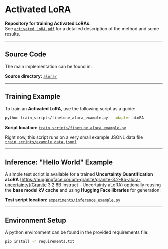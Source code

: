 # Activated LoRA

**Repository for training Activated LoRAs.**  
See [`activated_LoRA.pdf`](activated_LoRA.pdf) for a detailed description of the method and some results.

---

## Source Code
The main implementation can be found in:

**Source directory:** [`alora/`](alora/)

---

## Training Example
To train an **Activated LoRA**, use the following script as a guide:

```bash
python train_scripts/finetune_alora_example.py --adapter aLoRA
```

**Script location:** [`train_scripts/finetune_alora_example.py`](train_scripts/finetune_alora_example.py)

Right now, this script runs on a very small example JSONL data file [`train_scripts/example_data.jsonl`](train_scripts/example_data.jsonl)

---

## Inference: "Hello World" Example
A simple test script is available for a trained **Uncertainty Quantification aLoRA** [https://huggingface.co/ibm-granite/granite-3.2-8b-alora-uncertainty](Granite 3.2 8B Instruct - Uncertainty aLoRA) optionally reusing the **base model kV cache** and using **Hugging Face libraries** for generation:

**Test script location:** [`experiments/inference_example.py`](experiments/inference_example.py)

---

## Environment Setup
A python environment can be found in the provided requirements file:

```bash
pip install -r requirements.txt
```







